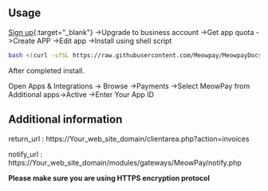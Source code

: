 ## Usage
[Sign up]("https://meowpay.org"){:target="_blank"} ->Upgrade to business account ->Get app quota ->Create APP ->Edit app ->Install using shell script

``` bash
bash <(curl -sfSL https://raw.githubusercontent.com/Meowpay/MeowpayDocs/main/install.sh)
```

After completed install.

Open Apps & Integrations -> Browse ->Payments ->Select MeowPay from Additional apps->Active ->Enter Your App ID

## Additional information
return_url : https://Your_web_site_domain/clientarea.php?action=invoices

notify_url : https://Your_web_site_domain/modules/gateways/MeowPay/notify.php

**Please make sure you are using HTTPS encryption protocol**
